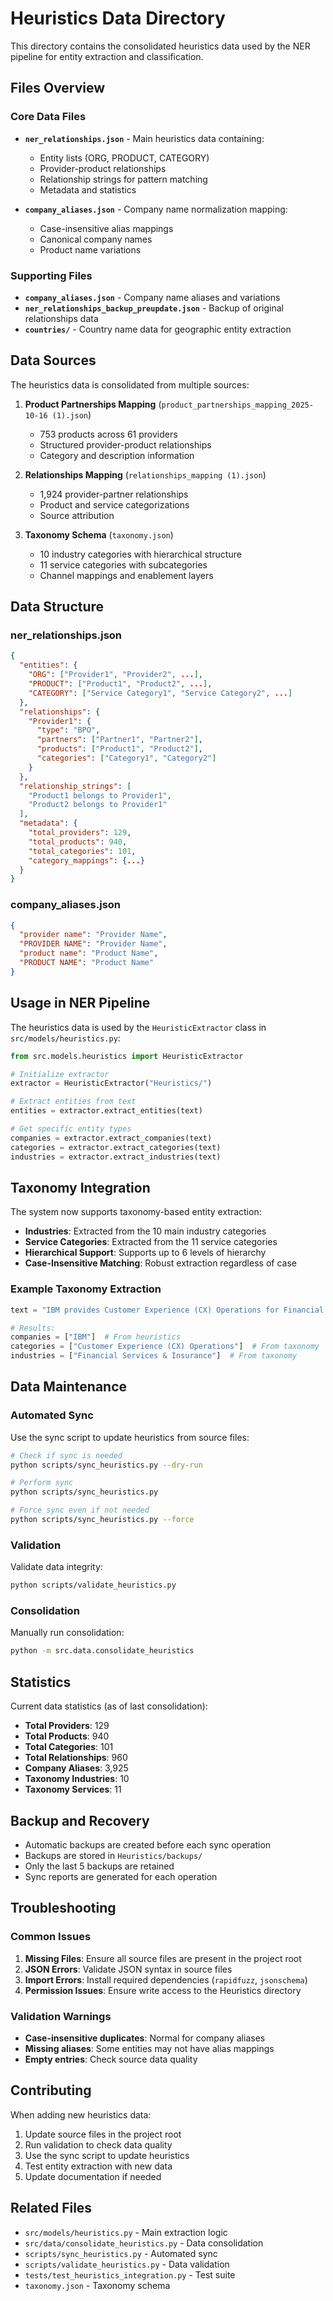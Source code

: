 # Heuristics Data Directory

This directory contains the consolidated heuristics data used by the NER pipeline for entity extraction and classification.

## Files Overview

### Core Data Files

- **`ner_relationships.json`** - Main heuristics data containing:
  - Entity lists (ORG, PRODUCT, CATEGORY)
  - Provider-product relationships
  - Relationship strings for pattern matching
  - Metadata and statistics

- **`company_aliases.json`** - Company name normalization mapping:
  - Case-insensitive alias mappings
  - Canonical company names
  - Product name variations

### Supporting Files

- **`company_aliases.json`** - Company name aliases and variations
- **`ner_relationships_backup_preupdate.json`** - Backup of original relationships data
- **`countries/`** - Country name data for geographic entity extraction

## Data Sources

The heuristics data is consolidated from multiple sources:

1. **Product Partnerships Mapping** (`product_partnerships_mapping_2025-10-16 (1).json`)
   - 753 products across 61 providers
   - Structured provider-product relationships
   - Category and description information

2. **Relationships Mapping** (`relationships_mapping (1).json`)
   - 1,924 provider-partner relationships
   - Product and service categorizations
   - Source attribution

3. **Taxonomy Schema** (`taxonomy.json`)
   - 10 industry categories with hierarchical structure
   - 11 service categories with subcategories
   - Channel mappings and enablement layers

## Data Structure

### ner_relationships.json

```json
{
  "entities": {
    "ORG": ["Provider1", "Provider2", ...],
    "PRODUCT": ["Product1", "Product2", ...],
    "CATEGORY": ["Service Category1", "Service Category2", ...]
  },
  "relationships": {
    "Provider1": {
      "type": "BPO",
      "partners": ["Partner1", "Partner2"],
      "products": ["Product1", "Product2"],
      "categories": ["Category1", "Category2"]
    }
  },
  "relationship_strings": [
    "Product1 belongs to Provider1",
    "Product2 belongs to Provider1"
  ],
  "metadata": {
    "total_providers": 129,
    "total_products": 940,
    "total_categories": 101,
    "category_mappings": {...}
  }
}
```

### company_aliases.json

```json
{
  "provider name": "Provider Name",
  "PROVIDER NAME": "Provider Name",
  "product name": "Product Name",
  "PRODUCT NAME": "Product Name"
}
```

## Usage in NER Pipeline

The heuristics data is used by the `HeuristicExtractor` class in `src/models/heuristics.py`:

```python
from src.models.heuristics import HeuristicExtractor

# Initialize extractor
extractor = HeuristicExtractor("Heuristics/")

# Extract entities from text
entities = extractor.extract_entities(text)

# Get specific entity types
companies = extractor.extract_companies(text)
categories = extractor.extract_categories(text)
industries = extractor.extract_industries(text)
```

## Taxonomy Integration

The system now supports taxonomy-based entity extraction:

- **Industries**: Extracted from the 10 main industry categories
- **Service Categories**: Extracted from the 11 service categories
- **Hierarchical Support**: Supports up to 6 levels of hierarchy
- **Case-Insensitive Matching**: Robust extraction regardless of case

### Example Taxonomy Extraction

```python
text = "IBM provides Customer Experience (CX) Operations for Financial Services & Insurance clients"

# Results:
companies = ["IBM"]  # From heuristics
categories = ["Customer Experience (CX) Operations"]  # From taxonomy
industries = ["Financial Services & Insurance"]  # From taxonomy
```

## Data Maintenance

### Automated Sync

Use the sync script to update heuristics from source files:

```bash
# Check if sync is needed
python scripts/sync_heuristics.py --dry-run

# Perform sync
python scripts/sync_heuristics.py

# Force sync even if not needed
python scripts/sync_heuristics.py --force
```

### Validation

Validate data integrity:

```bash
python scripts/validate_heuristics.py
```

### Consolidation

Manually run consolidation:

```bash
python -m src.data.consolidate_heuristics
```

## Statistics

Current data statistics (as of last consolidation):

- **Total Providers**: 129
- **Total Products**: 940
- **Total Categories**: 101
- **Total Relationships**: 960
- **Company Aliases**: 3,925
- **Taxonomy Industries**: 10
- **Taxonomy Services**: 11

## Backup and Recovery

- Automatic backups are created before each sync operation
- Backups are stored in `Heuristics/backups/`
- Only the last 5 backups are retained
- Sync reports are generated for each operation

## Troubleshooting

### Common Issues

1. **Missing Files**: Ensure all source files are present in the project root
2. **JSON Errors**: Validate JSON syntax in source files
3. **Import Errors**: Install required dependencies (`rapidfuzz`, `jsonschema`)
4. **Permission Issues**: Ensure write access to the Heuristics directory

### Validation Warnings

- **Case-insensitive duplicates**: Normal for company aliases
- **Missing aliases**: Some entities may not have alias mappings
- **Empty entries**: Check source data quality

## Contributing

When adding new heuristics data:

1. Update source files in the project root
2. Run validation to check data quality
3. Use the sync script to update heuristics
4. Test entity extraction with new data
5. Update documentation if needed

## Related Files

- `src/models/heuristics.py` - Main extraction logic
- `src/data/consolidate_heuristics.py` - Data consolidation
- `scripts/sync_heuristics.py` - Automated sync
- `scripts/validate_heuristics.py` - Data validation
- `tests/test_heuristics_integration.py` - Test suite
- `taxonomy.json` - Taxonomy schema

